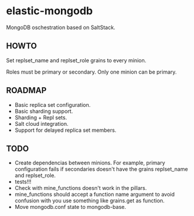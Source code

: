elastic-mongodb
===============

MongoDB oschestration based on SaltStack.

HOWTO
-----

Set replset_name and replset_role grains to every minion.

Roles must be primary or secondary. Only one minion can be primary.

ROADMAP
-------

- Basic replica set configuration.
- Basic sharding support.
- Sharding + Repl sets.
- Salt cloud integration.
- Support for delayed replica set members.

TODO
----

- Create dependencias between minions. For example, primary configuration fails
  if secondaries doesn't have the grains replset_name and replset_role.
- tests!!!
- Check with mine_functions doesn't work in the pillars.
- mine_functions should accept a function name argument to avoid confusion with
  you use something like grains.get as function.
- Move mongodb.conf state to mongodb-base.
